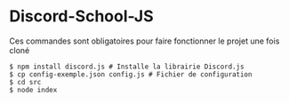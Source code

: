 # Discord-School-JS

Ces commandes sont obligatoires pour faire fonctionner le projet une fois cloné
```shell
$ npm install discord.js # Installe la librairie Discord.js
$ cp config-exemple.json config.js # Fichier de configuration
$ cd src
$ node index
```
